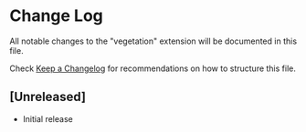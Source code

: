 # Change Log

All notable changes to the "vegetation" extension will be documented in this file.

Check [Keep a Changelog](http://keepachangelog.com/) for recommendations on how to structure this file.

## [Unreleased]

- Initial release
